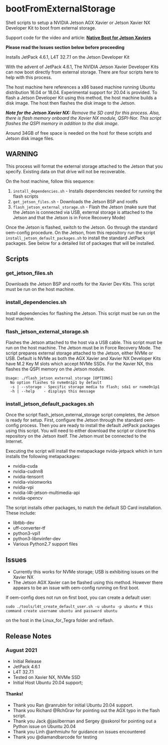# bootFromExternalStorage
Shell scripts to setup a NVIDIA Jetson AGX Xavier or Jetson Xavier NX Developer Kit to boot from external storage.

Support code for the video and article: [**Native Boot for Jetson Xaviers**](https://www.jetsonhacks.com/2021/08/25/native-boot-for-jetson-xaviers/)

**Please read the Issues section below before proceeding**

Installs JetPack 4.6.1, L4T 32.7.1 on the Jetson Developer Kit

With the advent of JetPack 4.6.1, The NVIDIA Jetson Xavier Developer Kits can now boot directly from external storage. 
There are four scripts here to help with this process.

The host machine here references a x86 based machine running Ubuntu distribution 16.04 or 18.04. Experimental support for 20.04 is provided. To flash a Jetson Developer Kit using this method, the host machine builds a disk image. The host then flashes the disk image to the Jetson. 

_**Note for the Jetson Xavier NX:** Remove the SD card for this process. Also, there is flash memory onboard the Xavier NX module, QSPI-Nor.  This script flashes the QSPI memory in addition to the disk image._

Around 34GB of free space is needed on the host for these scripts and Jetson disk image files.

## WARNING
This process will format the external storage attached to the Jetson that you specify. Existing data on that drive will not be recoverable.

On the host machine, follow this sequence:
1. `install_dependencies.sh` - Installs dependencies needed for running the flash scripts
2. `get_jetson_files.sh` - Downloads the Jetson BSP and rootfs
3. `flash_jetson_external_storage.sh` - Flash the Jetson (make sure that the Jetson is connected via USB, external storage is attached to the Jetson and that the Jetson is in Force Recovery Mode)

Once the Jetson is flashed, switch to the Jetson. Go through the standard oem-config procedure. On the Jetson, from this repository run the script `install_jetson_default_packages.sh` to install the standard JetPack packages. See below for a detailed list of packages that will be installed.

## Scripts

### get_jetson_files.sh
Downloads the Jetson BSP and rootfs for the Xavier Dev Kits. This script must be run on the host machine.

### install_dependencies.sh
Install dependencies for flashing the Jetson. This script must be run on the host machine.

### flash_jetson_external_storage.sh
Flashes the Jetson attached to the host via a USB cable. This script must be run on the host machine. The Jetson must be in Force Recovery Mode.
The script prepares external storage attached to the Jetson, either NVMe or USB. Default is NVMe as both the AGX Xavier and Xavier NX 
Developer Kits have M.2 Key M slots which accept NVMe SSDs. For the Xavier NX, this flashes the QSPI memory on the Jetson module.
```
Usage: ./flash_jetson_external_storage [OPTIONS]
  No option flashes to nvme0n1p1 by default
  -s | --storage - Specific storage media to flash; sda1 or nvme0n1p1
  -h | --help    - displays this message
```
 
 ### install_jetson_default_packages.sh
 Once the script flash_jetson_external_storage script completes, the Jetson is ready for setup. First, configure the Jetson through the standard oem-config process. Then you are ready to install the default JetPack packages using this script.  You will need to either download the script or clone this repository on the Jetson itself. The Jetson must be connected to the Internet.
 
 Executing the script will install the metapackage nvida-jetpack which in turn installs the following metapackages:
 
 * nvidia-cuda
 * nvidia-cudnn8
 * nvidia-tensorrt
 * nvidia-visionworks
 * nvidia-vpi
 * nvidia-l4t-jetson-multimedia-api
 * nvidia-opencv
 
 The script installs other packages, to match the default SD Card installation. These include:
 
 * libtbb-dev
 * uff-converter-tf
 * python3-vpi1
 * python3-libnvinfer-dev
 * Various Python2.7 support files

## Issues
* Currently this works for NVMe storage; USB is exhibiting issues on the Xavier NX
* The Jetson AGX Xavier can be flashed using this method. However there appears to be an issue with oem-config running on first boot.

If oem-config does not run on first boot, you can create a default user:

`sudo ./tools/l4t_create_default_user.sh -u ubuntu -p ubuntu # this command create username ubuntu and password ubuntu`

on the host in the Linux_for_Tegra folder and reflash.

## Release Notes

### August 2021
* Initial Release
* JetPack 4.6.1
* L4T 32.7.1
* Tested on Xavier NX, NVMe SSD
* Initial Host Ubuntu 20.04 support; 

#### Thanks!
* Thank you Ran @ranrubin for initial Ubuntu 20.04 support.
* Thank you Richard @RchGrav for pointing out the AGX typo in the flash script.
* Thank you Jack @jasilberman and Sergey @sskorol for pointing out a Python issue on Ubuntu 20.04
* Thank you Linh @anhmiuhv for guidance on issues encountered
* Thank you @diamandbarcode for testing

